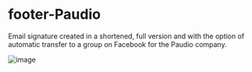 # footer-Paudio

Email signature created in a shortened, full version and with the option of automatic transfer to a group on Facebook for the Paudio company.

![image](https://user-images.githubusercontent.com/69982831/110938942-8ea66000-832c-11eb-81e0-1a3e2ceb88a5.png)

